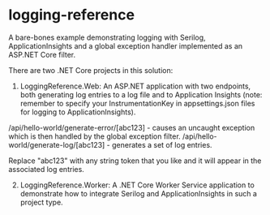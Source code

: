 # logging-reference
A bare-bones example demonstrating logging with Serilog, ApplicationInsights and a global exception handler implemented as an ASP.NET Core filter.

There are two .NET Core projects in this solution:

1. LoggingReference.Web: An ASP.NET application with two endpoints, both generating log entries to a log file and to Application Insights (note: remember to specify your InstrumentationKey in appsettings.json files for logging to ApplicationInsights).

/api/hello-world/generate-error/[abc123] - causes an uncaught exception which is then handled by the global exception filter.
/api/hello-world/generate-log/[abc123] - generates a set of log entries.

Replace "abc123" with any string token that you like and it will appear in the associated log entries.

2. LoggingReference.Worker: A .NET Core Worker Service application to demonstrate how to integrate Serilog and ApplicationInsights in such a project type.
